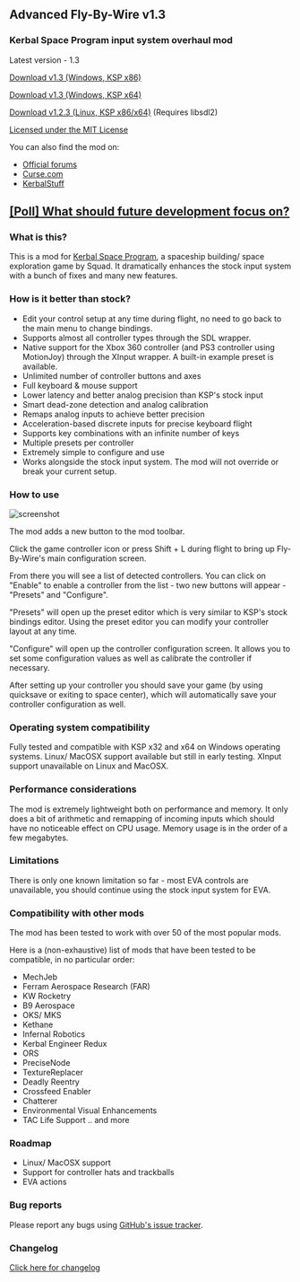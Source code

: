 ## Advanced Fly-By-Wire v1.3
### Kerbal Space Program input system overhaul mod

Latest version - 1.3

[Download v1.3 (Windows, KSP x86)](https://github.com/AlexanderDzhoganov/ksp-advanced-flybywire/raw/master/builds/ksp-advanced-flybywire_v1.3_x86.zip)

[Download v1.3 (Windows, KSP x64)](https://github.com/AlexanderDzhoganov/ksp-advanced-flybywire/raw/master/builds/ksp-advanced-flybywire_v1.3_x64.zip)

[Download v1.2.3 (Linux, KSP x86/x64)](https://github.com/AlexanderDzhoganov/ksp-advanced-flybywire/raw/master/builds/ksp-advanced-flybywire_v1.2.3_linux.zip) (Requires libsdl2)

[Licensed under the MIT License](https://github.com/AlexanderDzhoganov/ksp-advanced-flybywire/blob/master/LICENSE)

You can also find the mod on:
- [Official forums](http://forum.kerbalspaceprogram.com/threads/95022-0-24-2-Advanced-Fly-by-wire-v1-0-%28Better-controller-support%29)
- [Curse.com](http://www.curse.com/ksp-mods/kerbal/224592-advanced-fly-by-wire)
- [KerbalStuff](https://kerbalstuff.com/mod/232/Advanced%20Fly-By-Wire)

## [[Poll] What should future development focus on?](https://docs.google.com/forms/d/1ao4iKmPQX0pbt0O6CqKFn-FbSyEkO6qPJCH64mp0pNg/viewform?c=0&w=1)

### What is this?
This is a mod for [Kerbal Space Program](http://kerbalspaceprogram.com), a spaceship building/ space exploration game by Squad.
It dramatically enhances the stock input system with a bunch of fixes and many new features.

### How is it better than stock?

- Edit your control setup at any time during flight, no need to go back to the main menu to change bindings.
- Supports almost all controller types through the SDL wrapper.
- Native support for the Xbox 360 controller (and PS3 controller using MotionJoy) through the XInput wrapper. A built-in example preset is available.
- Unlimited number of controller buttons and axes
- Full keyboard & mouse support
- Lower latency and better analog precision than KSP's stock input
- Smart dead-zone detection and analog calibration 
- Remaps analog inputs to achieve better precision
- Acceleration-based discrete inputs for precise keyboard flight
- Supports key combinations with an infinite number of keys
- Multiple presets per controller
- Extremely simple to configure and use
- Works alongside the stock input system. The mod will not override or break your current setup.

### How to use
![screenshot](http://i.imgur.com/hrbVE7H.png)

The mod adds a new button to the mod toolbar.

Click the game controller icon or press Shift + L during flight to bring up Fly-By-Wire's main configuration screen.

From there you will see a list of detected controllers. You can click on "Enable" to enable a controller from the list - two new buttons will appear - "Presets" and "Configure".

"Presets" will open up the preset editor which is very similar to KSP's stock bindings editor. Using the preset editor you can modify your controller layout at any time.

"Configure" will open up the controller configuration screen. It allows you to set some configuration values as well as calibrate the controller if necessary.

After setting up your controller you should save your game (by using quicksave or exiting to space center), which will automatically save your controller configuration as well.

### Operating system compatibility
Fully tested and compatible with KSP x32 and x64 on Windows operating systems.
Linux/ MacOSX support available but still in early testing.
XInput support unavailable on Linux and MacOSX.

### Performance considerations
The mod is extremely lightweight both on performance and memory. It only does a bit of arithmetic and remapping of incoming inputs which should have
no noticeable effect on CPU usage. Memory usage is in the order of a few megabytes.

### Limitations
There is only one known limitation so far - most EVA controls are unavailable, you should continue using the stock input system for EVA.

### Compatibility with other mods
The mod has been tested to work with over 50 of the most popular mods.

Here is a (non-exhaustive) list of mods that have been tested to be compatible, in no particular order:
- MechJeb
- Ferram Aerospace Research (FAR)
- KW Rocketry
- B9 Aerospace 
- OKS/ MKS
- Kethane
- Infernal Robotics
- Kerbal Engineer Redux
- ORS
- PreciseNode
- TextureReplacer
- Deadly Reentry
- Crossfeed Enabler
- Chatterer
- Environmental Visual Enhancements
- TAC Life Support .. and more

### Roadmap

- Linux/ MacOSX support
- Support for controller hats and trackballs
- EVA actions

### Bug reports
Please report any bugs using [GitHub's issue tracker](https://github.com/AlexanderDzhoganov/ksp-advanced-flybywire/issues).

### Changelog

[Click here for changelog](https://raw.githubusercontent.com/AlexanderDzhoganov/ksp-advanced-flybywire/master/CHANGELOG)

